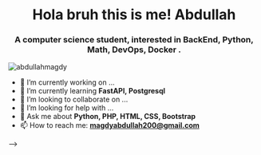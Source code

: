 <h1 align="center">Hola bruh this is me! Abdullah</h1>
<h3 align="center">A computer science student, interested in BackEnd, Python, Math, DevOps, Docker .</h3>
<p align="left"> <img src="https://komarev.com/ghpvc/?username=Zaazou&label=Profile%20views&color=blue&style=flat" alt="abdullahmagdy" /> </p>


- 🔭 I’m currently working on ...
- 🌱 I’m currently learning **FastAPI, Postgresql**
- 👯 I’m looking to collaborate on ...
- 🤔 I’m looking for help with ...
- 💬 Ask me about **Python, PHP, HTML, CSS, Bootstrap**
- 📫 How to reach me: **magdyabdullah200@gmail.com**

-->
